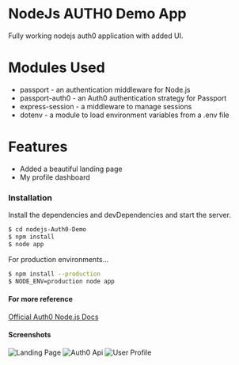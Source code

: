 # NodeJs AUTH0 Demo App
Fully working nodejs auth0 application with added UI.

# Modules Used

 - passport - an authentication middleware for Node.js
- passport-auth0 - an Auth0 authentication strategy for Passport
- express-session - a middleware to manage sessions
- dotenv - a module to load environment variables from a .env file
# Features
- Added a beautiful landing page
- My profile dashboard
### Installation

Install the dependencies and devDependencies and start the server.

```sh
$ cd nodejs-Auth0-Demo
$ npm install 
$ node app
```

For production environments...

```sh
$ npm install --production
$ NODE_ENV=production node app
```
#### For more reference
[Official Auth0 Node.js Docs](https://auth0.com/docs/quickstart/webapp/nodejs/01-login?download=true)

#### Screenshots
![Landing Page](https://github.com/anurag0608/nodejs-Auth0-Demo/ss/1.png)
![Auth0 Api](https://github.com/anurag0608/nodejs-Auth0-Demo/ss/2.png)
![User Profile](https://github.com/anurag0608/nodejs-Auth0-Demo/ss/3.png)
